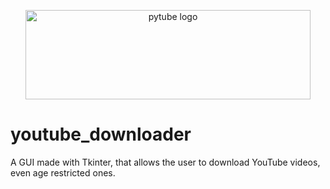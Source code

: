 <div align="center">
  <p>
      <a href="#"><img src="https://cdn.pixabay.com/photo/2016/12/18/13/44/download-1915749_1280.png" width="456" height="143" alt="pytube logo" /></a>
  </p>
</div>

# youtube_downloader
A GUI made with Tkinter, that allows the user to download YouTube videos, even age restricted ones.
